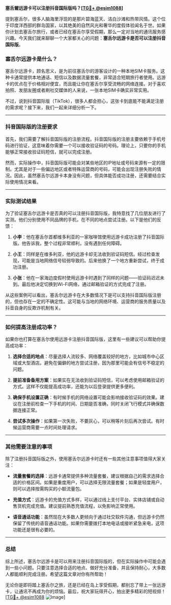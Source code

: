 **塞舌爾远游卡可以注册抖音国际版吗？[[TG💪+ @esim1088](https://t.me/s/esim1088)]**

提到塞舌尔，很多人脑海里浮现的是那片碧海蓝天、洁白沙滩和热带风情。这个位于印度洋西部的群岛国家，以其绝美的自然风光和奢华的度假体验闻名于世。如果你计划去塞舌尔旅行，或者已经在塞舌尔享受假期，那么一定对当地的通讯服务感兴趣。今天我们就来聊聊一个大家都关心的问题：**塞舌尔远游卡是否可以注册抖音国际版**。

### 塞舌尔远游卡是什么？

塞舌尔远游卡，顾名思义，是为前往塞舌尔的游客设计的一种本地SIM卡服务。这种卡通常提供本地通话、短信以及数据流量套餐，非常适合短期旅行者使用。远游卡的优点在于价格相对便宜，而且能让你在塞舌尔享受流畅的网络连接。对于喜欢拍照、发朋友圈或者刷社交媒体的人来说，一张本地SIM卡确实非常实用。

不过，说到抖音国际版（TikTok），很多人都会担心，这张卡到底能不能满足注册的需求呢？接下来，我们一起来详细分析一下。

---

### 抖音国际版的注册要求

首先，我们需要了解抖音国际版的注册流程。抖音国际版的注册主要依赖于手机号码进行验证，这意味着你需要一个可以接收验证码的号码。理论上，只要你的手机能够正常接收验证码短信，就可以完成注册。

然而，实际操作中，抖音国际版可能会对某些地区的IP地址或号码来源有一定的限制。尤其是对于一些偏远地区或者特殊运营商的号码，可能会出现注册失败的情况。因此，虽然塞舌尔远游卡本身没有问题，但具体能否成功注册，还需要结合实际使用情况来看。

---

### 实际测试结果

为了验证塞舌尔远游卡是否真的可以注册抖音国际版，我特意找了几位朋友进行了实测。他们分别使用不同品牌的手机，在不同的地点尝试注册。以下是他们的反馈：

1. **小李**：他在塞舌尔首都维多利亚的一家咖啡馆使用远游卡成功注册了抖音国际版。他告诉我，整个过程非常顺利，没有遇到任何障碍。
   
2. **小王**：同样是在维多利亚，他的远游卡却无法收到验证码短信。经过检查发现，可能是当地网络信号较弱导致的。后来他换了一个地方重新尝试，终于成功注册。

3. **小张**：他在一家海边度假村使用远游卡时遇到了同样的问题——验证码迟迟未到。最后他决定切换到Wi-Fi网络，通过邮箱验证的方式完成了注册。

从这些案例可以看出，塞舌尔远游卡在大多数情况下是可以支持抖音国际版注册的，但也存在一定的不确定性。这可能与当地的网络环境、运营商的服务质量以及抖音自身的反欺诈机制有关。

---

### 如何提高注册成功率？

如果你也打算在塞舌尔使用远游卡注册抖音国际版，这里有一些建议可以帮助你提高成功率：

1. **选择合适的地点**：尽量选择人流较多、网络覆盖较好的地方，比如城市中心区域或大型酒店。避免在偏僻的地方尝试注册，因为那里可能会有信号不稳定的问题。

2. **提前准备备用方案**：如果实在无法收到验证码短信，可以考虑使用邮箱验证的方式。这样不仅能提高成功率，还能为以后登录提供更多便利。

3. **确保手机设置正确**：有时候手机的网络设置可能会影响接收验证码的效果。建议在注册前检查一下手机的时间、日期是否准确，同时关闭飞行模式并确保数据连接正常。

4. **尝试多次操作**：如果第一次失败，不要灰心，可以稍等片刻后再次尝试。有时候运营商需要一点时间处理请求。

---

### 其他需要注意的事项

除了注册抖音国际版之外，使用塞舌尔远游卡时还有一些其他注意事项值得大家关注：

- **流量套餐的选择**：远游卡通常提供多种流量套餐，建议根据自己的需求选择合适的价格区间。如果是重度用户，可以选择无限流量套餐；如果是轻度用户，则可以选择按需购买的小额流量包。

- **充值方式**：远游卡的充值方式多样，可以通过线上支付平台、实体店铺或自动售货机完成充值。建议提前熟悉充值流程，以免影响正常使用。

- **语音通话功能**：虽然现在大多数人更倾向于通过社交软件沟通，但远游卡仍然保留了传统的语音通话功能。如果你需要拨打本地电话或接听紧急来电，这项功能还是很有必要的。

---

### 总结

综上所述，塞舌尔远游卡是可以用来注册抖音国际版的，但在实际操作中可能会遇到一些小问题。只要注意选择合适的地点、做好充分准备，并且保持耐心，大多数人都能顺利完成注册。希望这篇文章对你有所帮助！

无论你是即将踏上塞舌尔之旅，还是已经在岛上享受假期，都别忘了带上一张远游卡，让通讯不再成为你的烦恼。最后，祝大家玩得开心，拍出更多精彩的短视频！[[TG💪+ @esim1088](https://t.me/s/esim1088) ![Image](https://i.postimg.cc/4NQfJmqS/Snipaste-2025-05-13-00-14-12.png)]